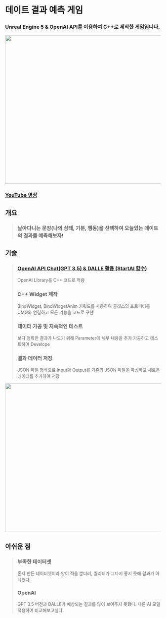 # 데이트 결과 예측 게임
### Unreal Engine 5 & OpenAI API를 이용하여 C++로 제작한 게임입니다.

<div>
  <img src="https://github.com/Chanwoongs/Date_Expecting_Game/assets/26241243/41fa0fd7-34bd-41ae-8bcc-3a330489643d" width="854" height="480"/>    
</div>

###  [YouTube 영상](https://www.youtube.com/watch?v=PemvBxw_p0o)

## 개요
> ### 날아다니는 문장(나의 상태, 기분, 행동)을 선택하여 오늘있는 데이트의 결과를 예측해보자!

## 기술
> ### [OpenAI API Chat(GPT 3.5) & DALLE 활용 (StartAI 함수)](https://github.com/Chanwoongs/Date_Expecting_Game/blob/main/Source/CGameMode.cpp)
> OpenAI Library를 C++ 코드로 적용
> ### C++ Widget 제작
> BindWidget, BindWidgetAnim 키워드를 사용하여 클래스의 프로퍼티를 UMG와 연결하고 모든 기능을 코드로 구현
> ### 데이터 가공 및 지속적인 테스트
> 보다 정확한 결과가 나오기 위해 Parameter에 세부 내용을 추가 가공하고 테스트하여 Develope
> ### 결과 데이터 저장
> JSON 파일 형식으로 Input과 Output를 기존의 JSON 파일을 파싱하고 새로운 데이터를 추가하여 저장
<div>
  <img src="https://github.com/Chanwoongs/Date_Expecting_Game/assets/26241243/41cf7288-48cf-4c54-8660-4764f6fc8633" width="854" height="480"/>    
</div>

## 아쉬운 점
> ### 부족한 데이터셋
> 혼자 만든 데이터셋이라 양이 적을 뿐더러, 퀄리티가 그다지 좋지 못해 결과가 아쉬웠다.
> ### OpenAI
> GPT 3.5 버전과 DALLE가 예상되는 결과를 많이 보여주지 못했다. 다른 AI 모델 적용하여 비교해보고싶다.
